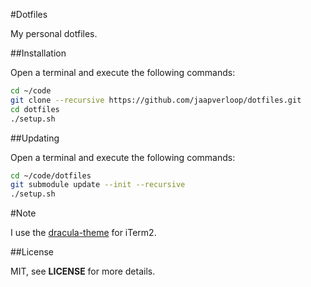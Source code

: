 #Dotfiles

My personal dotfiles.


##Installation

Open a terminal and execute the following commands:

```sh
cd ~/code
git clone --recursive https://github.com/jaapverloop/dotfiles.git
cd dotfiles
./setup.sh
```


##Updating

Open a terminal and execute the following commands:

```sh
cd ~/code/dotfiles
git submodule update --init --recursive
./setup.sh
```


#Note

I use the [dracula-theme] for iTerm2.


##License

MIT, see **LICENSE** for more details.


[dracula-theme]: https://draculatheme.com/
